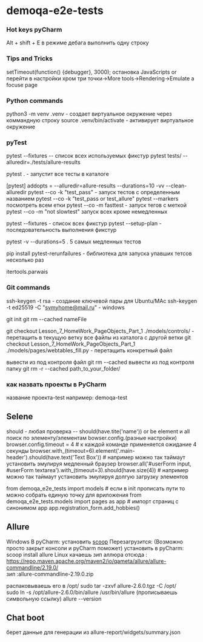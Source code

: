 # demoqa-e2e-tests

### Hot keys pyCharm
Alt + shift + E  в режиме дебага выполнить одну строку


### Tips and Tricks

setTimeout(function() {debugger}, 3000);   остановка JavaScripts
or 
перейти в настройки хром три точки->More tools->Rendering->Emulate a focuse page



### Python commands
python3 -m venv .venv - создает виртуальное окружение через коммандную строку
source .venv/bin/activate - активирует виртуальное окружение

### pyTest
pytest --fixtures -- список всех используемых фикстур
pytest tests/  --alluredir=./tests/allure-results

pytest . - запустит все тесты в каталоге

[pytest]
addopts = --alluredir=allure-results --durations=10 -vv --clean-alluredir
pytest --co -k "test_pass" -  запуск тестов с определенным названием
 pytest --co -k "test_pass or test_allure"
pytest --markers  посмотреть всем етки
pytest --co -m fasttest - запуск тегов с меткой
pytest --co -m "not slowtest" запуск всех кроме немедленных

pytest --fixtures  -  список всех фикстур
pytest --setup-plan - последовательность выполнения фикстур

pytest -v --durations=5 .  5 самых медленных тестов

pip install pytest-rerunfailures   - библиотека для запуска упавших тетсов несколько раз

itertools.parwais


### Git commands 

ssh-keygen -t rsa  - создание ключевой пары для Ubuntu/MAc
ssh-keygen -t ed25519 -C "svmyhome@mail.ru" - windows

git init
git rm --cached nameFile 

git checkout Lesson_7_HomeWork_PageObjects_Part_1 ./models/controls/   - перетащить в текущую ветку все файлы из каталога с другой ветки
git checkout Lesson_7_HomeWork_PageObjects_Part_1 ./models/pages/webtables_fill.py - перетащить конкретный файл

вывести из под контроля файл
git rm --cached <file>
вывести из под контроля папку
git rm -r --cached path_to_your_folder/


### как назвать проекты в PyCharm
название проекта-test
например: demoqa-test 

## Selene
should - любая проверка  -- should(have.tite('name')) or be
element и all поиск по элементу/элементам
bowser.config.(разные настройки)
browser.config.timeout = 4   # к каждой команде применяется ожидание  4 секунды
    browser.with_(timeout=6).element('.main-header').should(have.text('Text Box'))  # например можно так таймаут установить эмулируя медленный браузер
    browser.all('#userForm input, #userForm textarea').with_(timeout=3).should(have.size(4)) # например можно так таймаут установить эмулируя долгую загрузку элементов
 

from demoqa_e2e_tests import models  # если в init прописать пути то можно собрать единую точку для вриложения
from demoqa_e2e_tests.models import pages as app # импорт страниц с синонимом app app.registration_form.add_hobbies()

## Allure
Windows
    В pyCharm: установить [scoop](https://github.com/ScoopInstaller/Scoop#readme)
    Перезагрузится: (Возможно просто закрыт консоли и pyCharm поможет)
    установить в pyCharm: scoop install allure
Linux
качаешь зип аллюра отсюда :  https://repo.maven.apache.org/maven2/io/qameta/allure/allure-commandline/2.19.0/    
 зип :allure-commandline-2.19.0.zip   

распаковываешь его в  /opt/
sudo tar -zxvf allure-2.6.0.tgz -C /opt/   
sudo ln -s /opt/allure-2.6.0/bin/allure /usr/bin/allure   (прописываешь символьную ссылку)
allure --version  

## Chat boot

берет данные для генерации из allure-report/widgets/summary.json
